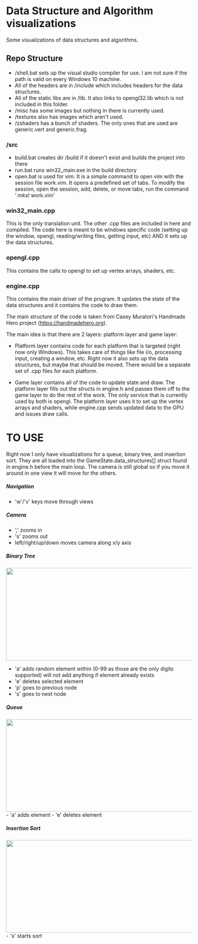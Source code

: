 # Data Structure and Algorithm visualizations
Some visualizations of data structures and algorithms.

## Repo Structure
- /shell.bat sets up the visual studio compiler for use. I am not sure if the path is valid on every Windows 10 machine.
- All of the headers are in /include which includes headers for the data structures.
- All of the static libs are in /lib. It also links to opengl32.lib which is not included in this folder.
- /misc has some images but nothing in there is currently used.
- /textures also has images which aren't used.
- /zshaders has a bunch of shaders. The only ones that are used are generic.vert and generic.frag.

### /src
- build.bat creates dir /build if it doesn't exist and builds the project into there
- run.bat runs win32_main.exe in the build directory
- open.bat is used for vim. It is a simple command to open vim with the session file work.vim. It opens a predefined set of tabs. To modify the session, open the session, add, delete, or move tabs, run the command ':mks! work.vim'

### win32_main.cpp
This is the only translation unit. The other .cpp files are included in here and compiled. The code here is meant to be windows specific code (setting up the window, opengl, reading/writing files, getting input, etc) AND it sets up the data structures.

### opengl.cpp
This contains the calls to opengl to set up vertex arrays, shaders, etc.

### engine.cpp
This contains the main driver of the program. It updates the state of the data structures and it contains the code to draw them.

The main structure of the code is taken from Casey Muratori's Handmade Hero project (https://handmadehero.org). 

The main idea is that there are 2 layers: platform layer and game layer:
- Platform layer contains code for each platform that is targeted (right now only Windows). This takes care of things like file i/o, processing input, creating a window, etc. Right now it also sets up the data structures, but maybe that should be moved. There would be a separate set of .cpp files for each platform. 

- Game layer contains all of the code to update state and draw. The platform layer fills out the structs in engine.h and passes them off to the game layer to do the rest of the work. The only service that is currently used by both is opengl. The platform layer uses it to set up the vertex arrays and shaders, while engine.cpp sends updated data to the GPU and issues draw calls.


# TO USE
Right now I only have visualizations for a queue, binary tree, and insertion sort. They are all loaded into the GameState.data_structures[] struct found in engine.h before the main loop. The camera is still global so if you move it around in one view it will move for the others.

##### Navigation
- 'w'/'v' keys move through views

##### Camera
- ',' zooms in
- 's' zooms out
- left/right/up/down moves camera along x/y axis

##### Binary Tree
<img src="gifs/binary_tree.gif" width="750" height="250" />


- 'a' adds random element within (0-99 as those are the only digits supported) will not add anything if element already exists
- 'e' deletes selected element
- 'p' goes to previous node
- 's' goes to next node

##### Queue
<img src="gifs/queue.gif" width="750" height="250" />
- 'a' adds element
- 'e' deletes element

##### Insertion Sort
<img src="gifs/insertion_sort.gif" width="750" height="250" />
- 's' starts sort




